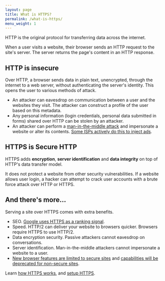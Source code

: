 ```yaml
---
layout: page
title: What is HTTPS?
permalink: /what-is-https/
menu_weight: 1
---
```


HTTP is the original protocol for transferring data across the internet.

When a user visits a website, their browser sends an HTTP request to the site's server. The server returns the page's content in an HTTP response.

## HTTP is insecure

Over HTTP, a browser sends data in plain text, unencrypted, through the internet to a web server, without authenticating the server's identity. This opens the user to various methods of attack.

* An attacker can eavesdrop on communication between a user and the websites they visit. The attacker can construct a profile of the user based on this metadata.
* Any personal information (login credentials, personal data submitted in forms) shared over HTTP can be stolen by an attacker.
* An attacker can perform a [man-in-the-middle attack](https://en.wikipedia.org/wiki/Man-in-the-middle_attack) and impersonate a website or alter its contents. [Some ISPs actively do this to inject ads](http://arstechnica.com/tech-policy/2014/09/why-comcasts-javascript-ad-injections-threaten-security-net-neutrality/).

## HTTPS is Secure HTTP

HTTPS adds **encryption**, **server identification** and **data integrity** on top of HTTP's data transfer model.

It does not protect a website from other security vulnerabilities. If a website allows user login, a hacker can attempt to crack user accounts with a brute force attack over HTTP or HTTPS.

## And there's more...

Serving a site over HTTPS comes with extra benefits.

* SEO. [Google uses HTTPS as a ranking signal](https://googleonlinesecurity.blogspot.com/2014/08/https-as-ranking-signal_6.html).
* Speed. HTTP/2 can deliver your website to browsers quicker. Browsers require HTTPS to use HTTP/2.
* Data encryption security. Passive attackers cannot eavesdrop on conversations.
* Server identification. Man-in-the-middle attackers cannot impersonate a website to a user.
* [New browser features are limited to secure sites](https://www.chromium.org/Home/chromium-security/prefer-secure-origins-for-powerful-new-features) and [capabilities will be deprecated for non-secure sites](https://blog.mozilla.org/security/2015/04/30/deprecating-non-secure-http/).

Learn [how HTTPS works](/how-https-works/), and [setup HTTPS](/how-to-setup-https/).
